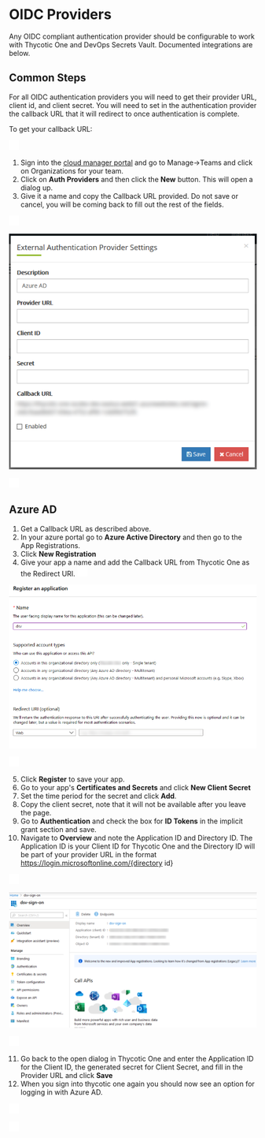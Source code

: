 [title]: # (OIDC: Providers)
[tags]: # (DevOps Secrets Vault,DSV,)
[priority]: # (5750)

# OIDC Providers

Any OIDC compliant authentication provider should be configurable to work with Thycotic One and DevOps Secrets Vault. Documented integrations are below.

## Common Steps

For all OIDC authentication providers you will need to get their provider URL, client id, and client secret. You will need to set in the authentication provider the callback URL that it will redirect to once authentication is complete.  

To get your callback URL:

![](./images/spacer.png)

1. Sign into the [cloud manager portal](https://portal.thycotic.com) and go to Manage->Teams and click on Organizations for your team.
2. Click on **Auth Providers** and then click the **New** button. This will open a dialog up. 
3. Give it a name and copy the Callback URL provided. Do not save or cancel, you will be coming back to fill out the rest of the fields.

![](./images/spacer.png)

![](./images/azure-ad-cmsetup.png)

![](./images/spacer.png)

## Azure AD

1. Get a Callback URL as described above.
2. In your azure portal go to **Azure Active Directory** and then go to the App Registrations.
3. Click **New Registration**
4. Give your app a name and add the Callback URL from Thycotic One as the Redirect URI.
![](./images/spacer.png)

![](./images/azure-appsetup.png)

![](./images/spacer.png)

5. Click **Register** to save your app.
6. Go to your app's **Certificates and Secrets**  and click **New Client Secret**
7. Set the time period for the secret and click **Add**. 
8. Copy the client secret, note that it will not be available after you leave the page.
9. Go to **Authentication** and check the box for **ID Tokens** in the implicit grant section and save.
10. Navigate to **Overview** and note the Application ID and Directory ID. The Application ID is your Client ID for Thycotic One and the Directory ID will be part of your provider URL in the format https://login.microsoftonline.com/{directory id}

![](./images/spacer.png)

![](./images/azure-ad.png)

![](./images/spacer.png)

11. Go back to the open dialog in Thycotic One and enter the Application ID for the Client ID, the generated secret for Client Secret, and fill in the Provider URL and click **Save**
12. When you sign into thycotic one again you should now see an option for logging in with Azure AD. 

![](./images/spacer.png)

![](./images/spacer.png)
